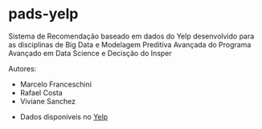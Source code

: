 # pads-yelp
Sistema de Recomendação baseado em dados do Yelp desenvolvido para as disciplinas de Big Data e Modelagem Preditiva Avançada do Programa Avançado em Data Science e Decisção do Insper


Autores:

- Marcelo Franceschini
- Rafael Costa
- Viviane Sanchez

* Dados disponíveis no [Yelp](https://www.yelp.com/dataset)

